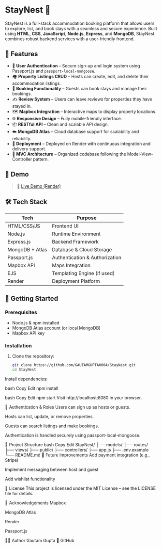 # StayNest 🏡

StayNest is a full-stack accommodation booking platform that allows users to explore, list, and book stays with a seamless and secure experience. Built using **HTML**, **CSS**, **JavaScript**, **Node.js**, **Express**, and **MongoDB**, StayNest combines robust backend services with a user-friendly frontend.

## 🌟 Features

- 🔐 **User Authentication** – Secure sign-up and login system using Passport.js and `passport-local-mongoose`.
- 🏘️ **Property Listings CRUD** – Hosts can create, edit, and delete their accommodation listings.
- 📅 **Booking Functionality** – Guests can book stays and manage their bookings.
- ✍️ **Review System** – Users can leave reviews for properties they have stayed in.
- 🗺️ **Mapbox Integration** – Interactive maps to display property locations.
- 🌐 **Responsive Design** – Fully mobile-friendly interface.
- 📦 **RESTful API** – Clean and scalable API design.
- ☁️ **MongoDB Atlas** – Cloud database support for scalability and reliability.
- 🚀 **Deployment** – Deployed on Render with continuous integration and delivery support.
- 🧠 **MVC Architecture** – Organized codebase following the Model-View-Controller pattern.

## 📸 Demo

> 🔗 [Live Demo (Render)](https://staynest-ksc4.onrender.com/)  



## 🛠️ Tech Stack

| Tech             | Purpose                          |
|------------------|----------------------------------|
| HTML/CSS/JS      | Frontend UI                      |
| Node.js          | Runtime Environment              |
| Express.js       | Backend Framework                |
| MongoDB + Atlas  | Database & Cloud Storage         |
| Passport.js      | Authentication & Authorization   |
| Mapbox API       | Maps Integration                 |
| EJS              | Templating Engine (if used)      |
| Render           | Deployment Platform              |

## 🚀 Getting Started

### Prerequisites

- Node.js & npm installed
- MongoDB Atlas account (or local MongoDB)
- Mapbox API key

### Installation

1. Clone the repository:
   ```bash
   git clone https://github.com/GAUTAMGUPTA0004/StayNest.git
   cd StayNest
Install dependencies:

bash
Copy
Edit
npm install



bash
Copy
Edit
npm start
Visit http://localhost:8080 in your browser.

🔐 Authentication & Roles
Users can sign up as hosts or guests.

Hosts can list, update, or remove properties.

Guests can search listings and make bookings.

Authentication is handled securely using passport-local-mongoose.

📁 Project Structure
bash
Copy
Edit
StayNest/
├── models/
├── routes/
├── views/
├── public/
├── controllers/
├── app.js
├── .env.example
└── README.md
📌 Future Improvements
Add payment integration (e.g., Stripe)

Implement messaging between host and guest

Add wishlist functionality

📝 License
This project is licensed under the MIT License – see the LICENSE file for details.

🙌 Acknowledgements
Mapbox

MongoDB Atlas

Render

Passport.js

👨‍💻 Author
Gautam Gupta
🔗 GitHub
